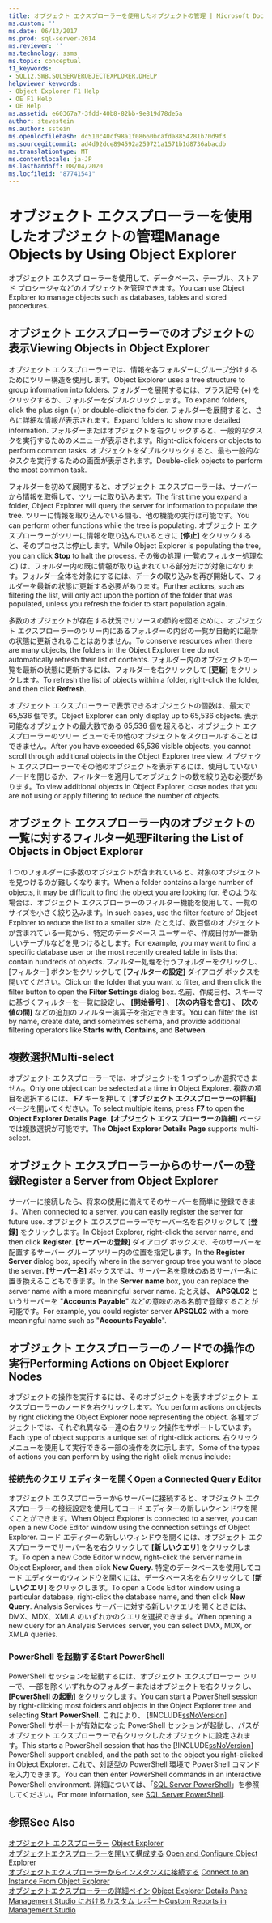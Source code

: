 ```yaml
---
title: オブジェクト エクスプローラーを使用したオブジェクトの管理 | Microsoft Docs
ms.custom: ''
ms.date: 06/13/2017
ms.prod: sql-server-2014
ms.reviewer: ''
ms.technology: ssms
ms.topic: conceptual
f1_keywords:
- SQL12.SWB.SQLSERVEROBJECTEXPLORER.DHELP
helpviewer_keywords:
- Object Explorer F1 Help
- OE F1 Help
- OE Help
ms.assetid: e60367a7-3fdd-40b8-82bb-9e819d78de5a
author: stevestein
ms.author: sstein
ms.openlocfilehash: dc510c40cf98a1f08660bcafda8854281b70d9f3
ms.sourcegitcommit: ad4d92dce894592a259721a1571b1d8736abacdb
ms.translationtype: MT
ms.contentlocale: ja-JP
ms.lasthandoff: 08/04/2020
ms.locfileid: "87741541"
---
```

# <a name="manage-objects-by-using-object-explorer"></a><span data-ttu-id="9aa9f-102">オブジェクト エクスプローラーを使用したオブジェクトの管理</span><span class="sxs-lookup"><span data-stu-id="9aa9f-102">Manage Objects by Using Object Explorer</span></span>
  <span data-ttu-id="9aa9f-103">オブジェクト エクスプ ローラーを使用して、データベース、テーブル、ストアド プロシージャなどのオブジェクトを管理できます。</span><span class="sxs-lookup"><span data-stu-id="9aa9f-103">You can use Object Explorer to manage objects such as databases, tables and stored procedures.</span></span>  
  
## <a name="viewing-objects-in-object-explorer"></a><span data-ttu-id="9aa9f-104">オブジェクト エクスプローラーでのオブジェクトの表示</span><span class="sxs-lookup"><span data-stu-id="9aa9f-104">Viewing Objects in Object Explorer</span></span>  
 <span data-ttu-id="9aa9f-105">オブジェクト エクスプローラーでは、情報を各フォルダーにグループ分けするためにツリー構造を使用します。</span><span class="sxs-lookup"><span data-stu-id="9aa9f-105">Object Explorer uses a tree structure to group information into folders.</span></span> <span data-ttu-id="9aa9f-106">フォルダーを展開するには、プラス記号 (+) をクリックするか、フォルダーをダブルクリックします。</span><span class="sxs-lookup"><span data-stu-id="9aa9f-106">To expand folders, click the plus sign (+) or double-click the folder.</span></span> <span data-ttu-id="9aa9f-107">フォルダーを展開すると、さらに詳細な情報が表示されます。</span><span class="sxs-lookup"><span data-stu-id="9aa9f-107">Expand folders to show more detailed information.</span></span> <span data-ttu-id="9aa9f-108">フォルダーまたはオブジェクトを右クリックすると、一般的なタスクを実行するためのメニューが表示されます。</span><span class="sxs-lookup"><span data-stu-id="9aa9f-108">Right-click folders or objects to perform common tasks.</span></span> <span data-ttu-id="9aa9f-109">オブジェクトをダブルクリックすると、最も一般的なタスクを実行するための画面が表示されます。</span><span class="sxs-lookup"><span data-stu-id="9aa9f-109">Double-click objects to perform the most common task.</span></span>  
  
 <span data-ttu-id="9aa9f-110">フォルダーを初めて展開すると、オブジェクト エクスプローラーは、サーバーから情報を取得して、ツリーに取り込みます。</span><span class="sxs-lookup"><span data-stu-id="9aa9f-110">The first time you expand a folder, Object Explorer will query the server for information to populate the tree.</span></span> <span data-ttu-id="9aa9f-111">ツリーに情報を取り込んでいる間も、他の機能の実行は可能です。</span><span class="sxs-lookup"><span data-stu-id="9aa9f-111">You can perform other functions while the tree is populating.</span></span> <span data-ttu-id="9aa9f-112">オブジェクト エクスプローラーがツリーに情報を取り込んでいるときに **[停止]** をクリックすると、そのプロセスは停止します。</span><span class="sxs-lookup"><span data-stu-id="9aa9f-112">While Object Explorer is populating the tree, you can click **Stop** to halt the process.</span></span> <span data-ttu-id="9aa9f-113">その後の処理 (一覧のフィルター処理など) は、フォルダー内の既に情報が取り込まれている部分だけが対象になります。フォルダー全体を対象にするには、データの取り込みを再び開始して、フォルダーを最新の状態に更新する必要があります。</span><span class="sxs-lookup"><span data-stu-id="9aa9f-113">Further actions, such as filtering the list, will only act upon the portion of the folder that was populated, unless you refresh the folder to start population again.</span></span>  
  
 <span data-ttu-id="9aa9f-114">多数のオブジェクトが存在する状況でリソースの節約を図るために、オブジェクト エクスプローラーのツリー内にあるフォルダーの内容の一覧が自動的に最新の状態に更新されることはありません。</span><span class="sxs-lookup"><span data-stu-id="9aa9f-114">To conserve resources when there are many objects, the folders in the Object Explorer tree do not automatically refresh their list of contents.</span></span> <span data-ttu-id="9aa9f-115">フォルダー内のオブジェクトの一覧を最新の状態に更新するには、フォルダーを右クリックして **[更新]** をクリックします。</span><span class="sxs-lookup"><span data-stu-id="9aa9f-115">To refresh the list of objects within a folder, right-click the folder, and then click **Refresh**.</span></span>  
  
 <span data-ttu-id="9aa9f-116">オブジェクト エクスプローラーで表示できるオブジェクトの個数は、最大で 65,536 個です。</span><span class="sxs-lookup"><span data-stu-id="9aa9f-116">Object Explorer can only display up to 65,536 objects.</span></span> <span data-ttu-id="9aa9f-117">表示可能なオブジェクトの最大数である 65,536 個を超えると、オブジェクト エクスプローラーのツリー ビューでその他のオブジェクトをスクロールすることはできません。</span><span class="sxs-lookup"><span data-stu-id="9aa9f-117">After you have exceeded 65,536 visible objects, you cannot scroll through additional objects in the Object Explorer tree view.</span></span> <span data-ttu-id="9aa9f-118">オブジェクト エクスプローラーでその他のオブジェクトを表示するには、使用していないノードを閉じるか、フィルターを適用してオブジェクトの数を絞り込む必要があります。</span><span class="sxs-lookup"><span data-stu-id="9aa9f-118">To view additional objects in Object Explorer, close nodes that you are not using or apply filtering to reduce the number of objects.</span></span>  
  
## <a name="filtering-the-list-of-objects-in-object-explorer"></a><span data-ttu-id="9aa9f-119">オブジェクト エクスプローラー内のオブジェクトの一覧に対するフィルター処理</span><span class="sxs-lookup"><span data-stu-id="9aa9f-119">Filtering the List of Objects in Object Explorer</span></span>  
 <span data-ttu-id="9aa9f-120">1 つのフォルダーに多数のオブジェクトが含まれていると、対象のオブジェクトを見つけるのが難しくなります。</span><span class="sxs-lookup"><span data-stu-id="9aa9f-120">When a folder contains a large number of objects, it may be difficult to find the object you are looking for.</span></span> <span data-ttu-id="9aa9f-121">そのような場合は、オブジェクト エクスプローラーのフィルター機能を使用して、一覧のサイズを小さく絞り込みます。</span><span class="sxs-lookup"><span data-stu-id="9aa9f-121">In such cases, use the filter feature of Object Explorer to reduce the list to a smaller size.</span></span> <span data-ttu-id="9aa9f-122">たとえば、数百個のオブジェクトが含まれている一覧から、特定のデータベース ユーザーや、作成日付が一番新しいテーブルなどを見つけるとします。</span><span class="sxs-lookup"><span data-stu-id="9aa9f-122">For example, you may want to find a specific database user or the most recently created table in lists that contain hundreds of objects.</span></span> <span data-ttu-id="9aa9f-123">フィルター処理を行うフォルダーをクリックし、[フィルター] ボタンをクリックして **[フィルターの設定]** ダイアログ ボックスを開いてください。</span><span class="sxs-lookup"><span data-stu-id="9aa9f-123">Click on the folder that you want to filter, and then click the filter button to open the **Filter Settings** dialog box.</span></span> <span data-ttu-id="9aa9f-124">名前、作成日付、スキーマに基づくフィルターを一覧に設定し、 **[開始番号]** 、 **[次の内容を含む]** 、 **[次の値の間]** などの追加のフィルター演算子を指定できます。</span><span class="sxs-lookup"><span data-stu-id="9aa9f-124">You can filter the list by name, create date, and sometimes schema, and provide additional filtering operators like **Starts with**, **Contains**, and **Between**.</span></span>  
  
## <a name="multi-select"></a><span data-ttu-id="9aa9f-125">複数選択</span><span class="sxs-lookup"><span data-stu-id="9aa9f-125">Multi-select</span></span>  
 <span data-ttu-id="9aa9f-126">オブジェクト エクスプローラーでは、オブジェクトを 1 つずつしか選択できません。</span><span class="sxs-lookup"><span data-stu-id="9aa9f-126">Only one object can be selected at a time in Object Explorer.</span></span> <span data-ttu-id="9aa9f-127">複数の項目を選択するには、 **F7** キーを押して **[オブジェクト エクスプローラーの詳細]** ページを開いてください。</span><span class="sxs-lookup"><span data-stu-id="9aa9f-127">To select multiple items, press **F7** to open the **Object Explorer Details Page**.</span></span> <span data-ttu-id="9aa9f-128">**[オブジェクト エクスプローラーの詳細]** ページでは複数選択が可能です。</span><span class="sxs-lookup"><span data-stu-id="9aa9f-128">The **Object Explorer Details Page** supports multi-select.</span></span>  
  
## <a name="register-a-server-from-object-explorer"></a><span data-ttu-id="9aa9f-129">オブジェクト エクスプローラーからのサーバーの登録</span><span class="sxs-lookup"><span data-stu-id="9aa9f-129">Register a Server from Object Explorer</span></span>  
 <span data-ttu-id="9aa9f-130">サーバーに接続したら、将来の使用に備えてそのサーバーを簡単に登録できます。</span><span class="sxs-lookup"><span data-stu-id="9aa9f-130">When connected to a server, you can easily register the server for future use.</span></span> <span data-ttu-id="9aa9f-131">オブジェクト エクスプローラーでサーバー名を右クリックして **[登録]** をクリックします。</span><span class="sxs-lookup"><span data-stu-id="9aa9f-131">In Object Explorer, right-click the server name, and then click **Register**.</span></span> <span data-ttu-id="9aa9f-132">**[サーバーの登録]** ダイアログ ボックスで、そのサーバーを配置するサーバー グループ ツリー内の位置を指定します。</span><span class="sxs-lookup"><span data-stu-id="9aa9f-132">In the **Register Server** dialog box, specify where in the server group tree you want to place the server.</span></span> <span data-ttu-id="9aa9f-133">**[サーバー名]** ボックスでは、サーバー名を意味のあるサーバー名に置き換えることもできます。</span><span class="sxs-lookup"><span data-stu-id="9aa9f-133">In the **Server name** box, you can replace the server name with a more meaningful server name.</span></span> <span data-ttu-id="9aa9f-134">たとえば、 **APSQL02** というサーバーを "**Accounts Payable**" などの意味のある名前で登録することが可能です。</span><span class="sxs-lookup"><span data-stu-id="9aa9f-134">For example, you could register server **APSQL02** with a more meaningful name such as "**Accounts Payable**".</span></span>  
  
## <a name="performing-actions-on-object-explorer-nodes"></a><span data-ttu-id="9aa9f-135">オブジェクト エクスプローラーのノードでの操作の実行</span><span class="sxs-lookup"><span data-stu-id="9aa9f-135">Performing Actions on Object Explorer Nodes</span></span>  
 <span data-ttu-id="9aa9f-136">オブジェクトの操作を実行するには、そのオブジェクトを表すオブジェクト エクスプローラーのノードを右クリックします。</span><span class="sxs-lookup"><span data-stu-id="9aa9f-136">You perform actions on objects by right clicking the Object Explorer node representing the object.</span></span> <span data-ttu-id="9aa9f-137">各種オブジェクトでは、それぞれ異なる一連の右クリック操作をサポートしています。</span><span class="sxs-lookup"><span data-stu-id="9aa9f-137">Each type of object supports a unique set of right-click actions.</span></span> <span data-ttu-id="9aa9f-138">右クリック メニューを使用して実行できる一部の操作を次に示します。</span><span class="sxs-lookup"><span data-stu-id="9aa9f-138">Some of the types of actions you can perform by using the right-click menus include:</span></span>  
  
### <a name="open-a-connected-query-editor"></a><span data-ttu-id="9aa9f-139">接続先のクエリ エディターを開く</span><span class="sxs-lookup"><span data-stu-id="9aa9f-139">Open a Connected Query Editor</span></span>  
 <span data-ttu-id="9aa9f-140">オブジェクト エクスプローラーからサーバーに接続すると、オブジェクト エクスプローラーの接続設定を使用してコード エディターの新しいウィンドウを開くことができます。</span><span class="sxs-lookup"><span data-stu-id="9aa9f-140">When Object Explorer is connected to a server, you can open a new Code Editor window using the connection settings of Object Explorer.</span></span> <span data-ttu-id="9aa9f-141">コード エディターの新しいウィンドウを開くには、オブジェクト エクスプローラーでサーバー名を右クリックして **[新しいクエリ]** をクリックします。</span><span class="sxs-lookup"><span data-stu-id="9aa9f-141">To open a new Code Editor window, right-click the server name in Object Explorer, and then click **New Query**.</span></span> <span data-ttu-id="9aa9f-142">特定のデータベースを使用してコード エディターのウィンドウを開くには、データベース名を右クリックして **[新しいクエリ]** をクリックします。</span><span class="sxs-lookup"><span data-stu-id="9aa9f-142">To open a Code Editor window using a particular database, right-click the database name, and then click **New Query**.</span></span> <span data-ttu-id="9aa9f-143">Analysis Services サーバーに対する新しいクエリを開くときには、DMX、MDX、XMLA のいずれかのクエリを選択できます。</span><span class="sxs-lookup"><span data-stu-id="9aa9f-143">When opening a new query for an Analysis Services server, you can select DMX, MDX, or XMLA queries.</span></span>  
  
### <a name="start-powershell"></a><span data-ttu-id="9aa9f-144">PowerShell を起動する</span><span class="sxs-lookup"><span data-stu-id="9aa9f-144">Start PowerShell</span></span>  
 <span data-ttu-id="9aa9f-145">PowerShell セッションを起動するには、オブジェクト エクスプローラー ツリーで、一部を除くいずれかのフォルダーまたはオブジェクトを右クリックし、 **[PowerShell の起動]** をクリックします。</span><span class="sxs-lookup"><span data-stu-id="9aa9f-145">You can start a PowerShell session by right-clicking most folders and objects in the Object Explorer tree and selecting **Start PowerShell**.</span></span> <span data-ttu-id="9aa9f-146">これにより、 [!INCLUDE[ssNoVersion](../../includes/ssnoversion-md.md)] PowerShell サポートが有効になった PowerShell セッションが起動し、パスがオブジェクト エクスプローラーで右クリックしたオブジェクトに設定されます。</span><span class="sxs-lookup"><span data-stu-id="9aa9f-146">This starts a PowerShell session that has the [!INCLUDE[ssNoVersion](../../includes/ssnoversion-md.md)] PowerShell support enabled, and the path set to the object you right-clicked in Object Explorer.</span></span> <span data-ttu-id="9aa9f-147">これで、対話型の PowerShell 環境で PowerShell コマンドを入力できます。</span><span class="sxs-lookup"><span data-stu-id="9aa9f-147">You can then enter PowerShell commands in an interactive PowerShell environment.</span></span> <span data-ttu-id="9aa9f-148">詳細については、「[SQL Server PowerShell](../../powershell/sql-server-powershell.md)」を参照してください。</span><span class="sxs-lookup"><span data-stu-id="9aa9f-148">For more information, see [SQL Server PowerShell](../../powershell/sql-server-powershell.md).</span></span>  
  
## <a name="see-also"></a><span data-ttu-id="9aa9f-149">参照</span><span class="sxs-lookup"><span data-stu-id="9aa9f-149">See Also</span></span>  
 <span data-ttu-id="9aa9f-150">[オブジェクト エクスプローラー](object-explorer.md) </span><span class="sxs-lookup"><span data-stu-id="9aa9f-150">[Object Explorer](object-explorer.md) </span></span>  
 <span data-ttu-id="9aa9f-151">[オブジェクトエクスプローラーを開いて構成する](open-and-configure-object-explorer.md) </span><span class="sxs-lookup"><span data-stu-id="9aa9f-151">[Open and Configure Object Explorer](open-and-configure-object-explorer.md) </span></span>  
 <span data-ttu-id="9aa9f-152">[オブジェクトエクスプローラーからインスタンスに接続する](connect-to-an-instance-from-object-explorer.md) </span><span class="sxs-lookup"><span data-stu-id="9aa9f-152">[Connect to an Instance From Object Explorer](connect-to-an-instance-from-object-explorer.md) </span></span>  
 <span data-ttu-id="9aa9f-153">[オブジェクトエクスプローラーの詳細ペイン](object-explorer-details-pane.md) </span><span class="sxs-lookup"><span data-stu-id="9aa9f-153">[Object Explorer Details Pane](object-explorer-details-pane.md) </span></span>  
 [<span data-ttu-id="9aa9f-154">Management Studio におけるカスタム レポート</span><span class="sxs-lookup"><span data-stu-id="9aa9f-154">Custom Reports in Management Studio</span></span>](custom-reports-in-management-studio.md)  
  
  
